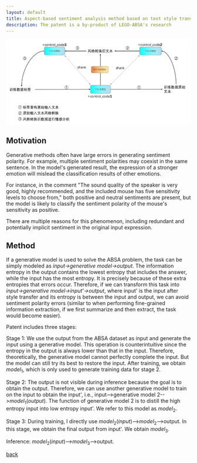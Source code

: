 ```yaml
---
layout: default
title: Aspect-based sentiment analysis method based on text style transfer
description: The patent is a by-product of LEGO-ABSA's research
---
```


![Link](../figure/patent1.jpg)

## Motivation

Generative methods often have large errors in generating sentiment polarity. For example, multiple sentiment polarities may coexist in the same sentence. In the model's generated result, the expression of a stronger emotion will mislead the classification results of other emotions.

For instance, in the comment "The sound quality of the speaker is very good, highly recommended, and the included mouse has five sensitivity levels to choose from," both positive and neutral sentiments are present, but the model is likely to classify the sentiment polarity of the mouse's sensitivity as positive.

There are multiple reasons for this phenomenon, including redundant and potentially implicit sentiment in the original input expression.

## Method

If a generative model is used to solve the ABSA problem, the task can be simply modeled as *input->generative model->output*. The information entropy in the output contains the lowest entropy that includes the answer, while the input has the most entropy. It is precisely because of these extra entropies that errors occur. Therefore, if we can transform this task into *input->generative model->input'->output*, where input' is the input after style transfer and its entropy is between the input and output, we can avoid sentiment polarity errors (similar to when performing fine-grained information extraction, if we first summarize and then extract, the task would become easier).

Patent includes three stages:

Stage 1: We use the output from the ABSA dataset as input and generate the input using a generative model. This operation is counterintuitive since the entropy in the output is always lower than that in the input. Therefore, theoretically, the generative model cannot perfectly complete the input. But the model can still try its best to restore the input. After training, we obtain $model_1$, which is only used to generate training data for stage 2.

Stage 2: The output is not visible during inference because the goal is to obtain the output. Therefore, we can use another generative model to train on the input to obtain the input', i.e., input-->generative model 2-->$model_1(output)$. The function of generative model 2 is to distill the high entropy input into low entropy input'. We refer to this model as $model_2$.

Stage 3: During training, I directly use $model_2(input)$-->$model_2$-->output. In this stage, we obtain the final output from input'. We obtain $model_3$.

Inference: $model_2(input)$-->$model_3$-->output.

[back](./)

